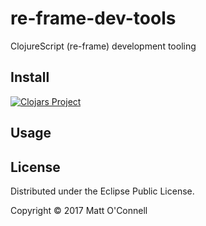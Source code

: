 # re-frame-dev-tools

ClojureScript (re-frame) development tooling

## Install

[![Clojars Project](https://img.shields.io/clojars/v/oconn/re-frame-dev-tools.svg)](https://clojars.org/oconn/re-frame-dev-tools)

## Usage

## License

Distributed under the Eclipse Public License.

Copyright © 2017 Matt O'Connell
